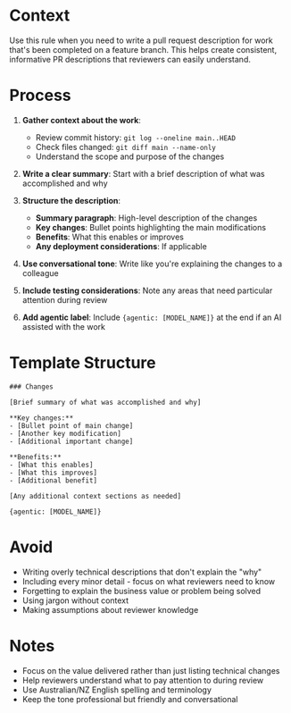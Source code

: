 # Context

Use this rule when you need to write a pull request description for work that's been completed on a feature branch. This helps create consistent, informative PR descriptions that reviewers can easily understand.

# Process

1. **Gather context about the work**:

   - Review commit history: `git log --oneline main..HEAD`
   - Check files changed: `git diff main --name-only`
   - Understand the scope and purpose of the changes

2. **Write a clear summary**: Start with a brief description of what was accomplished and why

3. **Structure the description**:

   - **Summary paragraph**: High-level description of the changes
   - **Key changes**: Bullet points highlighting the main modifications
   - **Benefits**: What this enables or improves
   - **Any deployment considerations**: If applicable

4. **Use conversational tone**: Write like you're explaining the changes to a colleague

5. **Include testing considerations**: Note any areas that need particular attention during review

6. **Add agentic label**: Include `{agentic: [MODEL_NAME]}` at the end if an AI assisted with the work

# Template Structure

```
### Changes

[Brief summary of what was accomplished and why]

**Key changes:**
- [Bullet point of main change]
- [Another key modification]
- [Additional important change]

**Benefits:**
- [What this enables]
- [What this improves]
- [Additional benefit]

[Any additional context sections as needed]

{agentic: [MODEL_NAME]}
```

# Avoid

- Writing overly technical descriptions that don't explain the "why"
- Including every minor detail - focus on what reviewers need to know
- Forgetting to explain the business value or problem being solved
- Using jargon without context
- Making assumptions about reviewer knowledge

# Notes

- Focus on the value delivered rather than just listing technical changes
- Help reviewers understand what to pay attention to during review
- Use Australian/NZ English spelling and terminology
- Keep the tone professional but friendly and conversational

